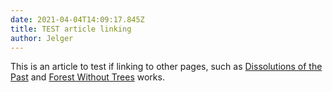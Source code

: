 ```yaml
---
date: 2021-04-04T14:09:17.845Z
title: TEST article linking
author: Jelger
---
```

This is an article to test if linking to other pages, such as [Dissolutions of the Past](https://sfg-website-2020.netlify.app/essays/dissolution-of-past/) and [Forest Without Trees](https://sfg-website-2020.netlify.app/essays/forest-without-trees/) works.